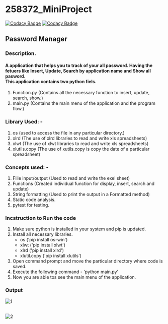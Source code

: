 # 258372_MiniProject

[![Codacy Badge](https://api.codacy.com/project/badge/Grade/2f43ec2175a347c59294a4a9a8fc9fce)](https://app.codacy.com/gh/princekr3010/258372_MiniProject?utm_source=github.com&utm_medium=referral&utm_content=princekr3010/258372_MiniProject&utm_campaign=Badge_Grade_Settings)
[![Codacy Badge](https://app.codacy.com/project/badge/Grade/6532439175a74be3b4c6bdcecd52be1a)](https://www.codacy.com/gh/princekr3010/258372_MiniProject/dashboard?utm_source=github.com&amp;utm_medium=referral&amp;utm_content=princekr3010/258372_MiniProject&amp;utm_campaign=Badge_Grade)

## Password Manager

### Description.
#### A application that helps you to track of your all password. Having the fetuers like Insert, Update, Search by application name and Show all pasword.</br> This application contains two python fiels.
1. Function.py (Contains all the necessary function to insert, update, search, show.)
2. main.py (Contains the main menu of the application and the program flow.)

### Library Used: - 
1. os  (used to access the file in any particular directory.)
2. xlrd (The use of xlrd libraries to read and write xls spreadsheets)
3. xlwt (The use of xlwt libraries to read and write xls spreadsheets)
4. xlutils.copy (The use of xutils.copy is  copy the date of a particular spreadsheet)

### Concepts used: - 
1. Flile input/output (Used to read and write the exel sheet)
2. Functions (Created individual function for display, insert, search and update)
3. String formatting (Used to print the output in a Formatted method)
4. Static code analysis.
5. pytest for testing.

### Incstruction to Run the code
1. Make sure python is installed in your system and pip is updated.
2. Install all necessary libraries.
     - os ('pip install os-win') 
     - xlwt ('pip install xlwt') 
     - xlrd ('pip install xlrd')
     - xlutil.copy ('pip install xlutils')
3. Open command prompt and move the particular directory where code is saved.
4. Execute  the following command - 'python main.py'
5. Now you are able tos see the main menu of the application. 

### Output
![1](https://user-images.githubusercontent.com/68175614/116677545-f7719680-a9c5-11eb-9287-0ffc6e01e5e1.JPG)
</br>
</br>

![2](https://user-images.githubusercontent.com/68175614/116677645-13753800-a9c6-11eb-838d-545ba768004a.JPG)

